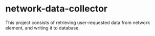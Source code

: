 # network-data-collector
 
This project consists of retrieving user-requested data from network element, and writing it to database. 
